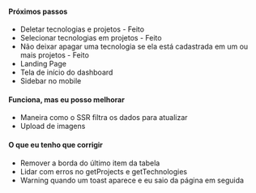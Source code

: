 #### Próximos passos
- Deletar tecnologias e projetos - Feito
- Selecionar tecnologias em projetos - Feito
- Não deixar apagar uma tecnologia se ela está cadastrada em um ou mais projetos - Feito
- Landing Page
- Tela de início do dashboard
- Sidebar no mobile

#### Funciona, mas eu posso melhorar
- Maneira como o SSR filtra os dados para atualizar
- Upload de imagens

#### O que eu tenho que corrigir
- Remover a borda do último item da tabela
- Lidar com erros no getProjects e getTechnologies
- Warning quando um toast aparece e eu saio da página em seguida